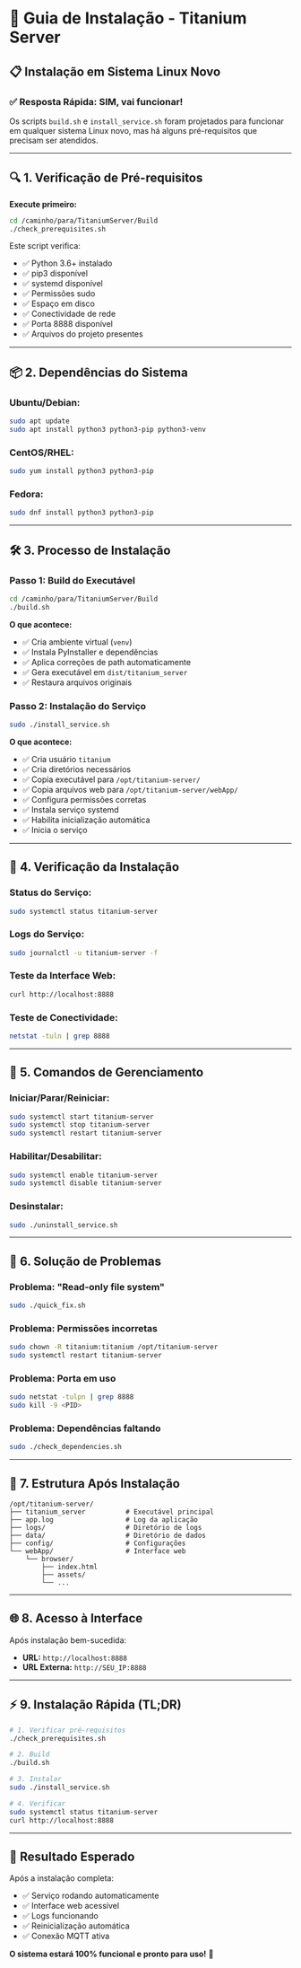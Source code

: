 # 🚀 Guia de Instalação - Titanium Server

## 📋 Instalação em Sistema Linux Novo

### ✅ **Resposta Rápida: SIM, vai funcionar!**

Os scripts `build.sh` e `install_service.sh` foram projetados para funcionar em qualquer sistema Linux novo, mas há alguns pré-requisitos que precisam ser atendidos.

---

## 🔍 **1. Verificação de Pré-requisitos**

**Execute primeiro:**
```bash
cd /caminho/para/TitaniumServer/Build
./check_prerequisites.sh
```

Este script verifica:
- ✅ Python 3.6+ instalado
- ✅ pip3 disponível  
- ✅ systemd disponível
- ✅ Permissões sudo
- ✅ Espaço em disco
- ✅ Conectividade de rede
- ✅ Porta 8888 disponível
- ✅ Arquivos do projeto presentes

---

## 📦 **2. Dependências do Sistema**

### **Ubuntu/Debian:**
```bash
sudo apt update
sudo apt install python3 python3-pip python3-venv
```

### **CentOS/RHEL:**
```bash
sudo yum install python3 python3-pip
```

### **Fedora:**
```bash
sudo dnf install python3 python3-pip
```

---

## 🛠️ **3. Processo de Instalação**

### **Passo 1: Build do Executável**
```bash
cd /caminho/para/TitaniumServer/Build
./build.sh
```

**O que acontece:**
- ✅ Cria ambiente virtual (`venv`)
- ✅ Instala PyInstaller e dependências
- ✅ Aplica correções de path automaticamente
- ✅ Gera executável em `dist/titanium_server`
- ✅ Restaura arquivos originais

### **Passo 2: Instalação do Serviço**
```bash
sudo ./install_service.sh
```

**O que acontece:**
- ✅ Cria usuário `titanium`
- ✅ Cria diretórios necessários
- ✅ Copia executável para `/opt/titanium-server/`
- ✅ Copia arquivos web para `/opt/titanium-server/webApp/`
- ✅ Configura permissões corretas
- ✅ Instala serviço systemd
- ✅ Habilita inicialização automática
- ✅ Inicia o serviço

---

## 🎯 **4. Verificação da Instalação**

### **Status do Serviço:**
```bash
sudo systemctl status titanium-server
```

### **Logs do Serviço:**
```bash
sudo journalctl -u titanium-server -f
```

### **Teste da Interface Web:**
```bash
curl http://localhost:8888
```

### **Teste de Conectividade:**
```bash
netstat -tuln | grep 8888
```

---

## 🔧 **5. Comandos de Gerenciamento**

### **Iniciar/Parar/Reiniciar:**
```bash
sudo systemctl start titanium-server
sudo systemctl stop titanium-server
sudo systemctl restart titanium-server
```

### **Habilitar/Desabilitar:**
```bash
sudo systemctl enable titanium-server
sudo systemctl disable titanium-server
```

### **Desinstalar:**
```bash
sudo ./uninstall_service.sh
```

---

## 🚨 **6. Solução de Problemas**

### **Problema: "Read-only file system"**
```bash
sudo ./quick_fix.sh
```

### **Problema: Permissões incorretas**
```bash
sudo chown -R titanium:titanium /opt/titanium-server
sudo systemctl restart titanium-server
```

### **Problema: Porta em uso**
```bash
sudo netstat -tulpn | grep 8888
sudo kill -9 <PID>
```

### **Problema: Dependências faltando**
```bash
sudo ./check_dependencies.sh
```

---

## 📁 **7. Estrutura Após Instalação**

```
/opt/titanium-server/
├── titanium_server          # Executável principal
├── app.log                  # Log da aplicação
├── logs/                    # Diretório de logs
├── data/                    # Diretório de dados
├── config/                  # Configurações
└── webApp/                  # Interface web
    └── browser/
        ├── index.html
        ├── assets/
        └── ...
```

---

## 🌐 **8. Acesso à Interface**

Após instalação bem-sucedida:
- **URL:** `http://localhost:8888`
- **URL Externa:** `http://SEU_IP:8888`

---

## ⚡ **9. Instalação Rápida (TL;DR)**

```bash
# 1. Verificar pré-requisitos
./check_prerequisites.sh

# 2. Build
./build.sh

# 3. Instalar
sudo ./install_service.sh

# 4. Verificar
sudo systemctl status titanium-server
curl http://localhost:8888
```

---

## 🎉 **Resultado Esperado**

Após a instalação completa:
- ✅ Serviço rodando automaticamente
- ✅ Interface web acessível
- ✅ Logs funcionando
- ✅ Reinicialização automática
- ✅ Conexão MQTT ativa

**O sistema estará 100% funcional e pronto para uso!** 🚀
